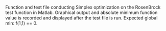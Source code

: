 Function and test file conducting Simplex optimization on the RosenBrock test function in Matlab. Graphical output and absolute minimum function value is recorded and displayed after the test file is run. Expected global min: f(1,1) == 0.
